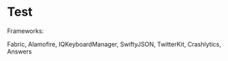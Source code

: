 # Test

Frameworks:

Fabric,
Alamofire,
IQKeyboardManager,
SwiftyJSON,
TwitterKit,
Crashlytics,
Answers
